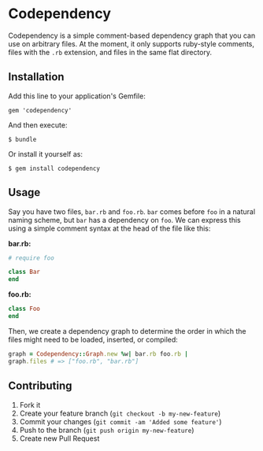 # Codependency

Codependency is a simple comment-based dependency graph that you can use on arbitrary files. At the moment, it only supports ruby-style comments, files with the `.rb` extension, and files in the same flat directory.

## Installation

Add this line to your application's Gemfile:

    gem 'codependency'

And then execute:

    $ bundle

Or install it yourself as:

    $ gem install codependency

## Usage

Say you have two files, `bar.rb` and `foo.rb`. `bar` comes before `foo` in a natural naming scheme, but `bar` has a dependency on `foo`. We can express this using a simple comment syntax at the head of the file like this:

**bar.rb:**

``` rb
# require foo

class Bar
end
```

**foo.rb:**

``` rb
class Foo
end
```

Then, we create a dependency graph to determine the order in which the files might need to be loaded, inserted, or compiled:

``` rb
graph = Codependency::Graph.new %w| bar.rb foo.rb |
graph.files # => ["foo.rb", "bar.rb"]
```

## Contributing

1. Fork it
2. Create your feature branch (`git checkout -b my-new-feature`)
3. Commit your changes (`git commit -am 'Added some feature'`)
4. Push to the branch (`git push origin my-new-feature`)
5. Create new Pull Request
